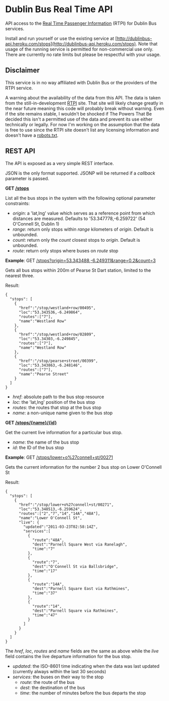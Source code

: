 Dublin Bus Real Time API
========================

API access to the [Real Time Passenger Information](http://rtpi.ie/) (RTPI) for Dublin Bus services.

Install and run yourself or use the existing service at [http://dublinbus-api.heroku.com/stops](http://dublinbus-api.heroku.com/stops).
Note that usage of the running service is permitted for non-commercial use only. There are currently no rate
limits but please be respectful with your usage.

Disclaimer
----------

This service is in no way affiliated with Dublin Bus or the providers of the RTPI service.

A warning about the availability of the data from this API. The data is taken from the still-in-development [RTPI](http://rtpi.ie/) site. That site will likely
change greatly in the near future meaning this code will probably break without warning. Even if the
site remains stable, I wouldn't be shocked if The Powers That Be decided this isn't a permitted use
of the data and prevent its use either technically or legally. For now I'm working on the assumption that
the data is free to use since the RTPI site doesn't list any licensing information and doesn't have a
[robots.txt](http://www.robotstxt.org/robotstxt.html).

REST API
--------

The API is exposed as a very simple REST interface. 

JSON is the only format supported. JSONP will be returned if a *callback* parameter is passed.

**GET [/stops](http://dublinbus-api.heroku.com/stops)**

List all the bus stops in the system with the following optional parameter constraints:

* *origin*: a 'lat,lng' value which serves as a reference point from which distances are measured. Defaults to '53.347778,-6.259722' (54 O'Connell St, Dublin 1)
* *range*: return only stops within *range* kilometers of *origin*. Default is unbounded.
* *count*: return only the *count* closest stops to *origin*. Default is unbounded.
* *route*: return only stops where buses on *route* stop

**Example**: GET [/stops?origin=53.343488,-6.249311&range=0.2&count=3](http://dublinbus-api.heroku.com/stops?origin=53.343488,-6.249311&range=0.2&count=3)

Gets all bus stops within 200m of Pearse St Dart station, limited to the nearest three.

Result:

    {
      "stops": [
        {
          "href":"/stop/westland+row/00495",
          "loc":"53.343536,-6.249864",
          "routes":["7"],
          "name":"Westland Row"
        },
        {
          "href":"/stop/westland+row/02809",
          "loc":"53.34303,-6.249845",
          "routes":["7"],
          "name":"Westland Row"
        },
        {
          "href":"/stop/pearse+street/00399",
          "loc":"53.343863,-6.248146",
          "routes":["7"],
          "name":"Pearse Street"
        }
      ]
    }

* *href*: absolute path to the bus stop resource
* *loc*: the 'lat,lng' position of the bus stop
* *routes*: the routes that stop at the bus stop
* *name*: a non-unique name given to the bus stop

**GET [/stops/{name}/{id}](http://dublinbus-api.heroku.com/stops/lower+o%27connell+st/00271)**

Get the current live information for a particular bus stop.

* *name*: the name of the bus stop
* *id*: the ID of the bus stop

**Example**: GET [/stops/lower+o%27connell+st/00271](http://dublinbus-api.heroku.com/stops/lower+o%27connell+st/00271)

Gets the current information for the number 2 bus stop on Lower O'Connell St

Result:

    {
      "stops": [
        {
          "href":"/stop/lower+o%27connell+st/00271",
          "loc":"53.348513,-6.259624",
          "routes":["2","7","14","14A","48A"],
          "name":"Lower O'Connell St",
          "live": {
            "updated":"2011-03-23T02:58:14Z",
            "services":[
              {
                "route":"48A",
                "dest":"Parnell Square West via Ranelagh",
                "time":"7"
              },
              {
                "route":"7",
                "dest":"O'Connell St via Ballsbridge",
                "time":"17"
              },
              {
                "route":"14A",
                "dest":"Parnell Square East via Rathmines",
                "time":"37"
              },
              {
                "route":"14",
                "dest":"Parnell Square via Rathmines",
                "time":"47"
              }
            ]
          }
        }
      ]
    }

The *href*, *loc*, *routes* and *name* fields are the same as above while the *live* 
field contains the live departure information for the bus stop.

* *updated*: the ISO-8601 time indicating when the data was last updated (currently always within the last 30 seconds)
* *services*: the buses on their way to the stop
  * *route*: the route of the bus
  * *dest*: the destination of the bus
  * *time*: the number of minutes before the bus departs the stop




